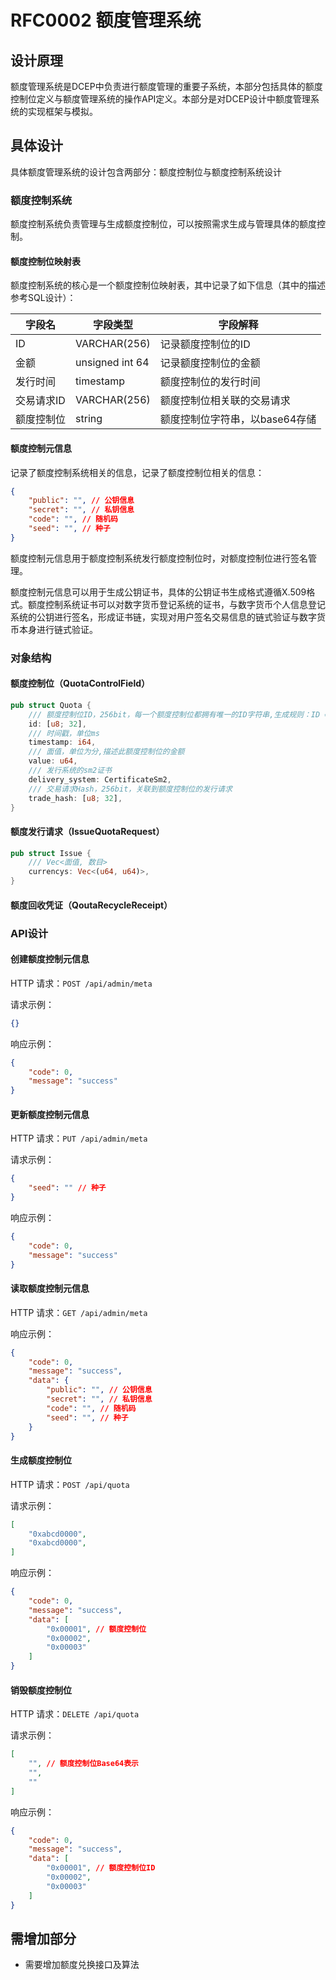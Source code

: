 # RFC0002 额度管理系统

## 设计原理

额度管理系统是DCEP中负责进行额度管理的重要子系统，本部分包括具体的额度控制位定义与额度管理系统的操作API定义。本部分是对DCEP设计中额度管理系统的实现框架与模拟。

## 具体设计

具体额度管理系统的设计包含两部分：额度控制位与额度控制系统设计

### 额度控制系统

额度控制系统负责管理与生成额度控制位，可以按照需求生成与管理具体的额度控制。

#### 额度控制位映射表

额度控制系统的核心是一个额度控制位映射表，其中记录了如下信息（其中的描述参考SQL设计）：

| 字段名     | 字段类型        | 字段解释                       |
| ---------- | --------------- | ------------------------------ |
| ID         | VARCHAR(256)    | 记录额度控制位的ID             |
| 金额       | unsigned int 64 | 记录额度控制位的金额           |
| 发行时间   | timestamp       | 额度控制位的发行时间           |
| 交易请求ID | VARCHAR(256)    | 额度控制位相关联的交易请求     |
| 额度控制位 | string          | 额度控制位字符串，以base64存储 |

#### 额度控制元信息

记录了额度控制系统相关的信息，记录了额度控制位相关的信息：

```json
{
    "public": "", // 公钥信息
    "secret": "", // 私钥信息
    "code": "", // 随机码
    "seed": "", // 种子
}
```

额度控制元信息用于额度控制系统发行额度控制位时，对额度控制位进行签名管理。

额度控制元信息可以用于生成公钥证书，具体的公钥证书生成格式遵循X.509格式。额度控制系统证书可以对数字货币登记系统的证书，与数字货币个人信息登记系统的公钥进行签名，形成证书链，实现对用户签名交易信息的链式验证与数字货币本身进行链式验证。

### 对象结构

#### 额度控制位（QuotaControlField）

```rust
pub struct Quota {
    /// 额度控制位ID，256bit，每一个额度控制位都拥有唯一的ID字符串,生成规则：ID = Hasher[ 时间戳 | 面额 | 发行系统标识(证书) | 交易请求哈希 | 随机值 ]
    id: [u8; 32],
    /// 时间戳，单位ms
    timestamp: i64,
    /// 面值，单位为分,描述此额度控制位的金额
    value: u64,
    /// 发行系统的sm2证书
    delivery_system: CertificateSm2,
    /// 交易请求Hash，256bit，关联到额度控制位的发行请求
    trade_hash: [u8; 32],
}
```

#### 额度发行请求（IssueQuotaRequest）

```rust
pub struct Issue {
    /// Vec<面值, 数目>
    currencys: Vec<(u64, u64)>,
}
```

#### 额度回收凭证（QoutaRecycleReceipt）


### API设计

#### 创建额度控制元信息

HTTP 请求：`POST /api/admin/meta`

请求示例：

```json
{}
```

响应示例：

```json
{
    "code": 0,
    "message": "success"
}
```

#### 更新额度控制元信息

HTTP 请求：`PUT /api/admin/meta`

请求示例：

```json
{
	"seed": "" // 种子
}
```

响应示例：

```json
{
    "code": 0,
    "message": "success"
}
```

#### 读取额度控制元信息

HTTP 请求：`GET /api/admin/meta`

响应示例：

```json
{
    "code": 0,
    "message": "success",
    "data": {
        "public": "", // 公钥信息
        "secret": "", // 私钥信息
        "code": "", // 随机码
        "seed": "", // 种子
    }
}
```

#### 生成额度控制位

HTTP 请求：`POST /api/quota`

请求示例：

```json
[
    "0xabcd0000",
    "0xabcd0000",
]
```

响应示例：

```json
{
    "code": 0,
    "message": "success",
    "data": [
        "0x00001", // 额度控制位
        "0x00002",
        "0x00003"
    ]
}
```

#### 销毁额度控制位

HTTP 请求：`DELETE /api/quota`

请求示例：

```json
[
    "", // 额度控制位Base64表示
    "",
    ""
]
```

响应示例：

```json
{
    "code": 0,
    "message": "success",
    "data": [
        "0x00001", // 额度控制位ID
        "0x00002",
        "0x00003"
    ]
}
```

## 需增加部分

- 需要增加额度兑换接口及算法